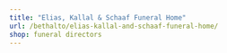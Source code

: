 ```yaml
---
title: "Elias, Kallal & Schaaf Funeral Home"
url: /bethalto/elias-kallal-and-schaaf-funeral-home/
shop: funeral directors
---
```

